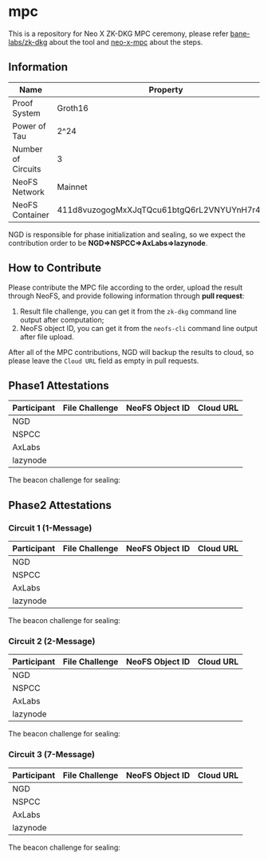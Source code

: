 # mpc

This is a repository for Neo X ZK-DKG MPC ceremony, please refer [bane-labs/zk-dkg](https://github.com/bane-labs/zk-dkg) about the tool and [neo-x-mpc](https://github.com/bane-labs/zk-dkg/blob/main/neo-x-mpc.md) about the steps.

## Information

|Name              |Property                                    |
|------------------|--------------------------------------------|
|Proof System      |Groth16                                     |
|Power of Tau      |2^24                                        |
|Number of Circuits|3                                           |
|NeoFS Network     |Mainnet                                     |
|NeoFS Container   |411d8vuzogogMxXJqTQcu61btgQ6rL2VNYUYnH7r4kE3|

NGD is responsible for phase initialization and sealing, so we expect the contribution order to be **NGD=>NSPCC=>AxLabs=>lazynode**.

## How to Contribute

Please contribute the MPC file according to the order, upload the result through NeoFS, and provide following information through **pull request**:

1. Result file challenge, you can get it from the `zk-dkg` command line output after computation;
2. NeoFS object ID, you can get it from the `neofs-cli` command line output after file upload.

After all of the MPC contributions, NGD will backup the results to cloud, so please leave the `Cloud URL` field as empty in pull requests.

## Phase1 Attestations

|Participant|File Challenge|NeoFS Object ID|Cloud URL|
|-----------|--------------|---------------|---------|
|NGD        |              |               |         |
|NSPCC      |              |               |         |
|AxLabs     |              |               |         |
|lazynode   |              |               |         |

The beacon challenge for sealing: 

## Phase2 Attestations

### Circuit 1 (1-Message)

|Participant|File Challenge|NeoFS Object ID|Cloud URL|
|-----------|--------------|---------------|---------|
|NGD        |              |               |         |
|NSPCC      |              |               |         |
|AxLabs     |              |               |         |
|lazynode   |              |               |         |

The beacon challenge for sealing: 

### Circuit 2 (2-Message)

|Participant|File Challenge|NeoFS Object ID|Cloud URL|
|-----------|--------------|---------------|---------|
|NGD        |              |               |         |
|NSPCC      |              |               |         |
|AxLabs     |              |               |         |
|lazynode   |              |               |         |

The beacon challenge for sealing: 

### Circuit 3 (7-Message)

|Participant|File Challenge|NeoFS Object ID|Cloud URL|
|-----------|--------------|---------------|---------|
|NGD        |              |               |         |
|NSPCC      |              |               |         |
|AxLabs     |              |               |         |
|lazynode   |              |               |         |

The beacon challenge for sealing: 
